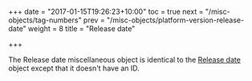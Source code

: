 +++
date = "2017-01-15T19:26:23+10:00"
toc = true
next = "/misc-objects/tag-numbers"
prev = "/misc-objects/platform-version-release-date"
weight = 8
title = "Release date"

+++

The Release date miscellaneous object is identical to the [Release date](../../endpoints/release-date) object except that
it doesn't have an ID.
